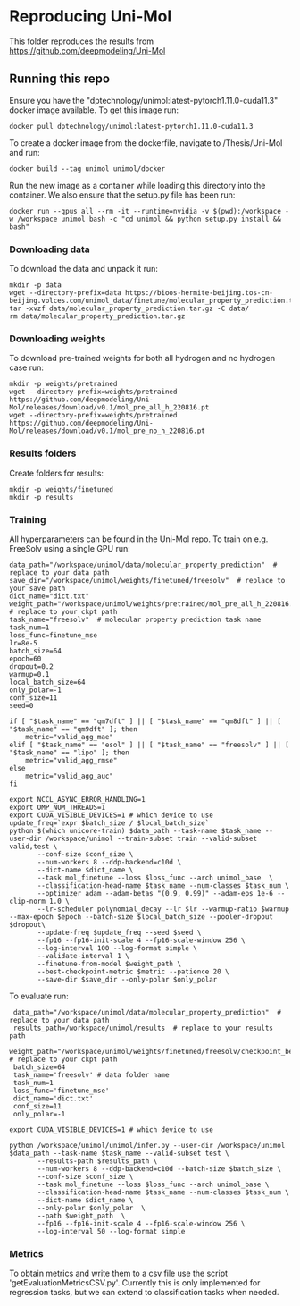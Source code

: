 # Reproducing Uni-Mol
This folder reproduces the results from https://github.com/deepmodeling/Uni-Mol

## Running this repo
Ensure you have the "dptechnology/unimol:latest-pytorch1.11.0-cuda11.3" docker image available. To get this image run:

    docker pull dptechnology/unimol:latest-pytorch1.11.0-cuda11.3
To create a docker image from the dockerfile, navigate to /Thesis/Uni-Mol and run:
    
    docker build --tag unimol unimol/docker
Run the new image as a container while loading this directory into the container. We also ensure that the setup.py file has been run:

    docker run --gpus all --rm -it --runtime=nvidia -v $(pwd):/workspace -w /workspace unimol bash -c "cd unimol && python setup.py install && bash"

### Downloading data
To download the data and unpack it run:

    mkdir -p data
    wget --directory-prefix=data https://bioos-hermite-beijing.tos-cn-beijing.volces.com/unimol_data/finetune/molecular_property_prediction.tar.gz 
    tar -xvzf data/molecular_property_prediction.tar.gz -C data/
    rm data/molecular_property_prediction.tar.gz

### Downloading weights
To download pre-trained weights for both all hydrogen and no hydrogen case run:

    mkdir -p weights/pretrained 
    wget --directory-prefix=weights/pretrained https://github.com/deepmodeling/Uni-Mol/releases/download/v0.1/mol_pre_all_h_220816.pt
    wget --directory-prefix=weights/pretrained https://github.com/deepmodeling/Uni-Mol/releases/download/v0.1/mol_pre_no_h_220816.pt

### Results folders
Create folders for results:

    mkdir -p weights/finetuned
    mkdir -p results

### Training 
All hyperparameters can be found in the Uni-Mol repo. To train on e.g. FreeSolv using a single GPU run:

    data_path="/workspace/unimol/data/molecular_property_prediction"  # replace to your data path
    save_dir="/workspace/unimol/weights/finetuned/freesolv"  # replace to your save path
    dict_name="dict.txt"
    weight_path="/workspace/unimol/weights/pretrained/mol_pre_all_h_220816.pt"  # replace to your ckpt path
    task_name="freesolv"  # molecular property prediction task name 
    task_num=1
    loss_func=finetune_mse
    lr=8e-5
    batch_size=64
    epoch=60
    dropout=0.2
    warmup=0.1
    local_batch_size=64
    only_polar=-1
    conf_size=11
    seed=0

    if [ "$task_name" == "qm7dft" ] || [ "$task_name" == "qm8dft" ] || [ "$task_name" == "qm9dft" ]; then
    	metric="valid_agg_mae"
    elif [ "$task_name" == "esol" ] || [ "$task_name" == "freesolv" ] || [ "$task_name" == "lipo" ]; then
        metric="valid_agg_rmse"
    else 
        metric="valid_agg_auc"
    fi

    export NCCL_ASYNC_ERROR_HANDLING=1
    export OMP_NUM_THREADS=1
    export CUDA_VISIBLE_DEVICES=1 # which device to use
    update_freq=`expr $batch_size / $local_batch_size`
    python $(which unicore-train) $data_path --task-name $task_name --user-dir /workspace/unimol --train-subset train --valid-subset valid,test \
           --conf-size $conf_size \
           --num-workers 8 --ddp-backend=c10d \
           --dict-name $dict_name \
           --task mol_finetune --loss $loss_func --arch unimol_base  \
           --classification-head-name $task_name --num-classes $task_num \
           --optimizer adam --adam-betas "(0.9, 0.99)" --adam-eps 1e-6 --clip-norm 1.0 \
           --lr-scheduler polynomial_decay --lr $lr --warmup-ratio $warmup --max-epoch $epoch --batch-size $local_batch_size --pooler-dropout $dropout\
           --update-freq $update_freq --seed $seed \
           --fp16 --fp16-init-scale 4 --fp16-scale-window 256 \
           --log-interval 100 --log-format simple \
           --validate-interval 1 \
           --finetune-from-model $weight_path \
           --best-checkpoint-metric $metric --patience 20 \
           --save-dir $save_dir --only-polar $only_polar


To evaluate run:

     data_path="/workspace/unimol/data/molecular_property_prediction"  # replace to your data path
     results_path=/workspace/unimol/results  # replace to your results path
     weight_path="/workspace/unimol/weights/finetuned/freesolv/checkpoint_best.pt"  # replace to your ckpt path
     batch_size=64
     task_name='freesolv' # data folder name 
     task_num=1
     loss_func='finetune_mse'
     dict_name='dict.txt'
     conf_size=11
     only_polar=-1

    export CUDA_VISIBLE_DEVICES=1 # which device to use

    python /workspace/unimol/unimol/infer.py --user-dir /workspace/unimol $data_path --task-name $task_name --valid-subset test \
           --results-path $results_path \
           --num-workers 8 --ddp-backend=c10d --batch-size $batch_size \
           --conf-size $conf_size \
           --task mol_finetune --loss $loss_func --arch unimol_base \
           --classification-head-name $task_name --num-classes $task_num \
           --dict-name $dict_name \
           --only-polar $only_polar  \
           --path $weight_path  \
           --fp16 --fp16-init-scale 4 --fp16-scale-window 256 \
           --log-interval 50 --log-format simple 

### Metrics
To obtain metrics and write them to a csv file use the script 'getEvaluationMetricsCSV.py'. Currently this is only implemented for regression tasks, but we can extend to classification tasks when needed.

